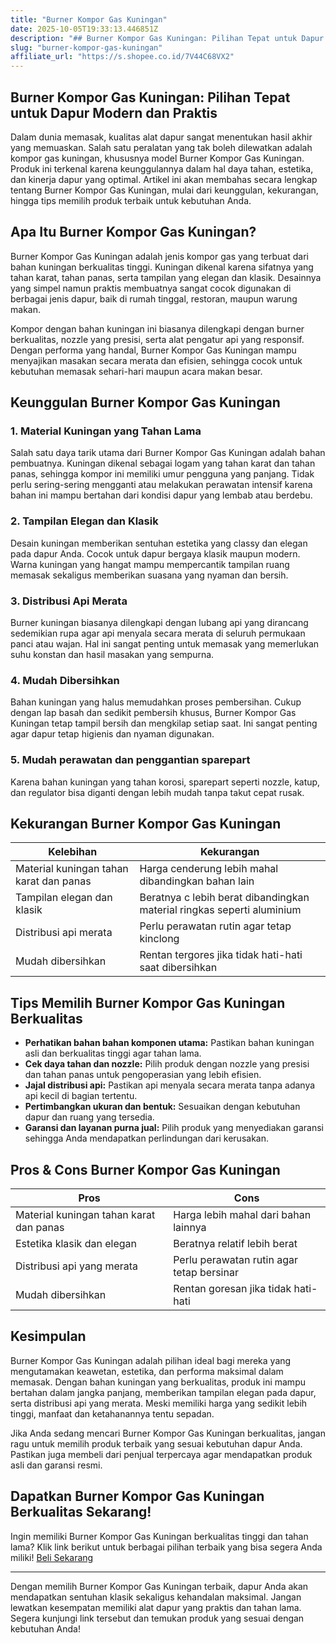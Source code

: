 ```yaml
---
title: "Burner Kompor Gas Kuningan"
date: 2025-10-05T19:33:13.446851Z
description: "## Burner Kompor Gas Kuningan: Pilihan Tepat untuk Dapur Modern dan Praktis..."
slug: "burner-kompor-gas-kuningan"
affiliate_url: "https://s.shopee.co.id/7V44C68VX2"
---
```

## Burner Kompor Gas Kuningan: Pilihan Tepat untuk Dapur Modern dan Praktis

Dalam dunia memasak, kualitas alat dapur sangat menentukan hasil akhir yang memuaskan. Salah satu peralatan yang tak boleh dilewatkan adalah kompor gas kuningan, khususnya model Burner Kompor Gas Kuningan. Produk ini terkenal karena keunggulannya dalam hal daya tahan, estetika, dan kinerja dapur yang optimal. Artikel ini akan membahas secara lengkap tentang Burner Kompor Gas Kuningan, mulai dari keunggulan, kekurangan, hingga tips memilih produk terbaik untuk kebutuhan Anda.

## Apa Itu Burner Kompor Gas Kuningan?

Burner Kompor Gas Kuningan adalah jenis kompor gas yang terbuat dari bahan kuningan berkualitas tinggi. Kuningan dikenal karena sifatnya yang tahan karat, tahan panas, serta tampilan yang elegan dan klasik. Desainnya yang simpel namun praktis membuatnya sangat cocok digunakan di berbagai jenis dapur, baik di rumah tinggal, restoran, maupun warung makan.

Kompor dengan bahan kuningan ini biasanya dilengkapi dengan burner berkualitas, nozzle yang presisi, serta alat pengatur api yang responsif. Dengan performa yang handal, Burner Kompor Gas Kuningan mampu menyajikan masakan secara merata dan efisien, sehingga cocok untuk kebutuhan memasak sehari-hari maupun acara makan besar.

## Keunggulan Burner Kompor Gas Kuningan

### 1. Material Kuningan yang Tahan Lama

Salah satu daya tarik utama dari Burner Kompor Gas Kuningan adalah bahan pembuatnya. Kuningan dikenal sebagai logam yang tahan karat dan tahan panas, sehingga kompor ini memiliki umur pengguna yang panjang. Tidak perlu sering-sering mengganti atau melakukan perawatan intensif karena bahan ini mampu bertahan dari kondisi dapur yang lembab atau berdebu.

### 2. Tampilan Elegan dan Klasik

Desain kuningan memberikan sentuhan estetika yang classy dan elegan pada dapur Anda. Cocok untuk dapur bergaya klasik maupun modern. Warna kuningan yang hangat mampu mempercantik tampilan ruang memasak sekaligus memberikan suasana yang nyaman dan bersih.

### 3. Distribusi Api Merata

Burner kuningan biasanya dilengkapi dengan lubang api yang dirancang sedemikian rupa agar api menyala secara merata di seluruh permukaan panci atau wajan. Hal ini sangat penting untuk memasak yang memerlukan suhu konstan dan hasil masakan yang sempurna.

### 4. Mudah Dibersihkan

Bahan kuningan yang halus memudahkan proses pembersihan. Cukup dengan lap basah dan sedikit pembersih khusus, Burner Kompor Gas Kuningan tetap tampil bersih dan mengkilap setiap saat. Ini sangat penting agar dapur tetap higienis dan nyaman digunakan.

### 5. Mudah perawatan dan penggantian sparepart

Karena bahan kuningan yang tahan korosi, sparepart seperti nozzle, katup, dan regulator bisa diganti dengan lebih mudah tanpa takut cepat rusak.

## Kekurangan Burner Kompor Gas Kuningan

| Kelebihan | Kekurangan |
|------------|--------------|
| Material kuningan tahan karat dan panas | Harga cenderung lebih mahal dibandingkan bahan lain |
| Tampilan elegan dan klasik | Beratnya c lebih berat dibandingkan material ringkas seperti aluminium |
| Distribusi api merata | Perlu perawatan rutin agar tetap kinclong |
| Mudah dibersihkan | Rentan tergores jika tidak hati-hati saat dibersihkan |

## Tips Memilih Burner Kompor Gas Kuningan Berkualitas

- **Perhatikan bahan bahan komponen utama:** Pastikan bahan kuningan asli dan berkualitas tinggi agar tahan lama.
- **Cek daya tahan dan nozzle:** Pilih produk dengan nozzle yang presisi dan tahan panas untuk pengoperasian yang lebih efisien.
- **Jajal distribusi api:** Pastikan api menyala secara merata tanpa adanya api kecil di bagian tertentu.
- **Pertimbangkan ukuran dan bentuk:** Sesuaikan dengan kebutuhan dapur dan ruang yang tersedia.
- **Garansi dan layanan purna jual:** Pilih produk yang menyediakan garansi sehingga Anda mendapatkan perlindungan dari kerusakan.

## Pros & Cons Burner Kompor Gas Kuningan

| Pros | Cons |
|-------|--------|
| Material kuningan tahan karat dan panas | Harga lebih mahal dari bahan lainnya |
| Estetika klasik dan elegan | Beratnya relatif lebih berat |
| Distribusi api yang merata | Perlu perawatan rutin agar tetap bersinar |
| Mudah dibersihkan | Rentan goresan jika tidak hati-hati |

## Kesimpulan

Burner Kompor Gas Kuningan adalah pilihan ideal bagi mereka yang mengutamakan keawetan, estetika, dan performa maksimal dalam memasak. Dengan bahan kuningan yang berkualitas, produk ini mampu bertahan dalam jangka panjang, memberikan tampilan elegan pada dapur, serta distribusi api yang merata. Meski memiliki harga yang sedikit lebih tinggi, manfaat dan ketahanannya tentu sepadan.

Jika Anda sedang mencari Burner Kompor Gas Kuningan berkualitas, jangan ragu untuk memilih produk terbaik yang sesuai kebutuhan dapur Anda. Pastikan juga membeli dari penjual terpercaya agar mendapatkan produk asli dan garansi resmi.

## Dapatkan Burner Kompor Gas Kuningan Berkualitas Sekarang!

Ingin memiliki Burner Kompor Gas Kuningan berkualitas tinggi dan tahan lama? Klik link berikut untuk berbagai pilihan terbaik yang bisa segera Anda miliki! [Beli Sekarang](https://s.shopee.co.id/7V44C68VX2)

---

Dengan memilih Burner Kompor Gas Kuningan terbaik, dapur Anda akan mendapatkan sentuhan klasik sekaligus kehandalan maksimal. Jangan lewatkan kesempatan memiliki alat dapur yang praktis dan tahan lama. Segera kunjungi link tersebut dan temukan produk yang sesuai dengan kebutuhan Anda!